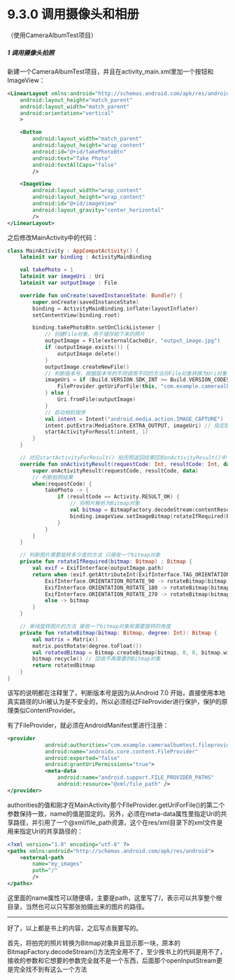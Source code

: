 # 9.3.0 调用摄像头和相册

（使用CameraAlbumTest项目）

##### 1 调用摄像头拍照

新建一个CameraAlbumTest项目，并且在activity_main.xml里加一个按钮和ImageView：

```xml
<LinearLayout xmlns:android="http://schemas.android.com/apk/res/android"
    android:layout_height="match_parent"
    android:layout_width="match_parent"
    android:orientation="vertical"
    >

    <Button
        android:layout_width="match_parent"
        android:layout_height="wrap_content"
        android:id="@+id/takePhotoBtn"
        android:text="Take Photo"
        android:textAllCaps="false"
        />

    <ImageView
        android:layout_width="wrap_content"
        android:layout_height="wrap_content"
        android:id="@+id/imageView"
        android:layout_gravity="center_horizontal"
        />
</LinearLayout>
```

之后修改MainActivity中的代码：

```kotlin
class MainActivity : AppCompatActivity() {
    lateinit var binding : ActivityMainBinding

    val takePhoto = 1
    lateinit var imageUri : Uri
    lateinit var outputImage : File

    override fun onCreate(savedInstanceState: Bundle?) {
        super.onCreate(savedInstanceState)
        binding = ActivityMainBinding.inflate(layoutInflater)
        setContentView(binding.root)

        binding.takePhotoBtn.setOnClickListener {
            // 创建File对象，用于储存拍下来的照片
            outputImage = File(externalCacheDir, "output_image.jpg")
            if (outputImage.exists()) {
                outputImage.delete()
            }
            outputImage.createNewFile()
            // 判断版本号，根据版本号的不同调用不同的方法将File对象转换为Uri对象
            imageUri = if (Build.VERSION.SDK_INT >= Build.VERSION_CODES.N) {
                FileProvider.getUriForFile(this, "com.example.cameraalbumtest.fileprovider", outputImage)
            } else {
                Uri.fromFile(outputImage)
            }
            // 启动相机程序
            val intent = Intent("android.media.action.IMAGE_CAPTURE")
            intent.putExtra(MediaStore.EXTRA_OUTPUT, imageUri) // 指定图片的输出地址
            startActivityForResult(intent, 1)
        }
    }

    // 对应startActivityForResult() 拍完照返回结果回到onActivityResult()中
    override fun onActivityResult(requestCode: Int, resultCode: Int, data: Intent?) {
        super.onActivityResult(requestCode, resultCode, data)
        // 判断拍照结果
        when(requestCode) {
            takePhoto -> {
                if (resultCode == Activity.RESULT_OK) {
                    // 将照片解析为Bitmap对象
                    val bitmap = BitmapFactory.decodeStream(contentResolver, openfilestream(imageUri))
                    binding.imageView.setImageBitmap(rotateIfRequired(bitmap))
                }
            }
        }
    }

    // 判断图片需要旋转多少度的方法 只接收一个bitmap对象
    private fun rotateIfRequired(bitmap: Bitmap) : Bitmap {
        val exif = ExifInterface(outputImage.path)
        return when (exif.getAttributeInt(ExifInterface.TAG_ORIENTATION, ExifInterface.ORIENTATION_NORMAL)) {
            ExifInterface.ORIENTATION_ROTATE_90 -> rotateBitmap(bitmap, 90)
            ExifInterface.ORIENTATION_ROTATE_180 -> rotateBitmap(bitmap, 180)
            ExifInterface.ORIENTATION_ROTATE_270 -> rotateBitmap(bitmap, 270)
            else -> bitmap
        }
    }

    // 单纯旋转图片的方法 接收一个bitmap对象和需要旋转的角度
    private fun rotateBitmap(bitmap: Bitmap, degree: Int): Bitmap {
        val matrix = Matrix()
        matrix.postRotate(degree.toFloat())
        val rotatedBitmap = Bitmap.createBitmap(bitmap, 0, 0, bitmap.width, bitmap.height, matrix, true)
        bitmap.recycle() // 回收不再需要的Bitmap对象
        return rotatedBitmap
    }
}
```

该写的说明都在注释里了，判断版本号是因为从Android 7.0 开始，直接使用本地真实路径的Uri被认为是不安全的，所以必须经过FileProvider进行保护，保护的原理类似ContentProvider。

有了FileProvider，就必须在AndroidManifest里进行注册：

```xml
<provider
            android:authorities="com.example.cameraalbumtest.fileprovider"
            android:name="androidx.core.content.FileProvider"
            android:exported="false"
            android:grantUriPermissions="true">
            <meta-data
                android:name="android.support.FILE_PROVIDER_PATHS"
                android:resource="@xml/file_path" />
</provider>
```

authorities的值和刚才在MainActivity那个FIleProvider.getUriForFile()的第二个参数保持一致，name的值是固定的。另外，必须在meta-data属性里指定Uri的共享路径，并引用了一个@xml/file_path资源，这个在res/xml目录下的xml文件是用来指定Uri的共享路径的：

```xml
<?xml version="1.0" encoding="utf-8" ?>
<paths xmlns:android="http://schemas.android.com/apk/res/android">
    <external-path
        name="my_images"
        path="/"
        />
</paths>
```

这里面的name属性可以随便填，主要是path，这里写了/，表示可以共享整个根目录，当然也可以只写那张拍摄出来的图片的路径。

---

好了，以上都是书上的内容，之后写点我要写的。

首先，将拍完的照片转换为Bitmap对象并且显示那一块，原本的BitmapFactory.decodeStream()方法完全用不了，至少按书上的代码是用不了，接收的参数和它想要的参数完全就不是一个东西，后面那个openInputStream更是完全找不到有这么一个方法
